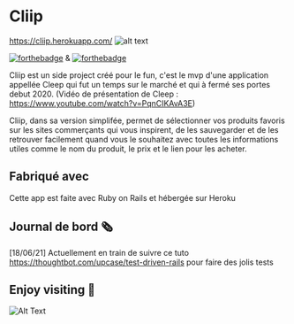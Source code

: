 # Cliip


https://cliip.herokuapp.com/
![alt text](https://drive.google.com/file/d/1Esi4RPnQ06sYzdqT_8xy6bvmircRK8EP/view?usp=sharing)

[![forthebadge](https://forthebadge.com/images/badges/made-with-ruby.svg)](https://forthebadge.com) & [![forthebadge](https://forthebadge.com/images/badges/built-with-love.svg)](https://forthebadge.com)

Cliip est un side project créé pour le fun, c'est le mvp d'une application appellée Cleep qui fut un temps sur le marché et qui à fermé ses portes debut 2020.
(Vidéo de présentation de Cleep : https://www.youtube.com/watch?v=PqnCIKAvA3E)

Cliip, dans sa version simplifée, permet de sélectionner vos produits favoris sur les sites commerçants qui vous inspirent, de les sauvegarder et de les retrouver facilement quand vous le souhaitez avec toutes les informations utiles comme le nom du produit, le prix et le lien pour les acheter.

## Fabriqué avec

Cette app est faite avec Ruby on Rails et hébergée sur Heroku

## Journal de bord 🗞
[18/06/21] Actuellement en train de suivre ce tuto https://thoughtbot.com/upcase/test-driven-rails pour faire des jolis tests 

## Enjoy visiting 🚀

![Alt Text](https://media.giphy.com/media/vFKqnCdLPNOKc/giphy.gif)

